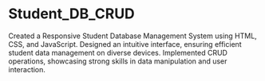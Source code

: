 # Student_DB_CRUD
Created a Responsive Student Database Management System using HTML, CSS, and JavaScript. Designed an intuitive interface, ensuring efficient student data management on diverse devices. Implemented CRUD operations, showcasing strong skills in data manipulation and user interaction.

